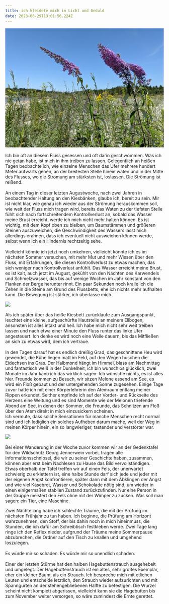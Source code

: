 ```yaml
---
title: ich kleidete mich in Licht und Geduld
date: 2023-08-29T13:01:56.224Z
---
```

![](/uploads/sommerflieder1.jpg)

Ich bin oft an diesem Fluss gesessen und oft darin geschwommen. Was ich nie getan habe, ist mich in ihm treiben zu lassen. Gelegentlich an heißen Tagen beobachte ich, wie einzelne Menschen das Ufer mehrere hundert Meter aufwärts gehen, an der breitesten Stelle hinein waten und in der Mitte des Flusses, wo die Strömung am stärksten ist, loslassen. Die Strömung ist reißend.\
\
An einem Tag in dieser letzten Augustwoche, nach zwei Jahren in beobachtender Haltung an den Kiesbänken, glaube ich, bereit zu sein. Mir ist nicht klar, wie genau ich wieder aus der Strömung herauskommen soll, wie weit der Fluss mich tragen wird, bereits das Waten zu der tiefsten Stelle fühlt sich nach fortschreitendem Kontrollverlust an, sobald das Wasser meine Brust erreicht, werde ich mich nicht mehr halten können. Es ist wichtig, mit dem Kopf oben zu bleiben, um Baumstämmen und größeren Steinen auszuweichen, die Geschwindigkeit des Wassers lässt mich allerdings erahnen, dass ich eventuell nicht ausweichen können werde, selbst wenn ich ein Hindernis rechtzeitig sehe.\
\
Vielleicht könnte ich jetzt noch umkehren, vielleicht könnte ich es im nächsten Sommer versuchen, mit mehr Mut und mehr Wissen über den Fluss, mit Erfahrungen, die diesen Kontrollverlust zu etwas machen, das sich weniger nach Kontrollverlust anfühlt. Das Wasser erreicht meine Brust, es ist kalt, auch jetzt im August, gekühlt von den Nächten des Karwendels und Schmelzwasser, das bis auf wenige Wochen im Jahr konstant von den Flanken der Berge herunter rinnt. Ein paar Sekunden noch kralle ich die Zehen in die Steine am Grund des Flussbetts, ehe ich nichts mehr aufhalten kann. Die Bewegung ist stärker, ich überlasse mich.

![](/uploads/strömung.jpg)

Als ich später über das heiße Kiesbett zurücklaufe zum Ausgangspunkt, leuchtet eine kleine, aufgeschürfte Hautstelle an meinem Ellbogen, ansonsten ist alles intakt und heil. Ich habe mich nicht sehr weit treiben lassen und nach etwa einer Minute den Fluss runter das linke Ufer angesteuert. Ich denke es wird noch eine Weile dauern, bis das Mitfließen an sich zu etwas wird, dem ich vertraue.\
\
In den Tagen darauf hat es endlich dreißig Grad, das geschnittene Heu wird gewendet, die Kühe liegen matt im Feld, auf den Wegen huschen die Eidechsen ins Gras. Der Halbmond hängt im Himmel, blass am Nachmittag und fantastisch weiß in der Dunkelheit, ich bin wunschlos glücklich, zwei Monate im Jahr kann ich das wirklich sagen: Ich wünsche nichts, es ist alles hier. Freunde kommen zu Besuch, wir sitzen Melone essend am See, es wird ein Floß gebaut und der untergehenden Sonne zugesehen. Einige Tage zuvor hatte ich mit einer Körperlehrerin den Atemraum entlang meiner Rippen erkundet. Seither empfinde ich auf der Vorder- und Rückseite des Herzens eine Weitung und es sind Momente wie der Melonen triefende Abend am See, in denen der Sommer, die Freunde, das Schnitzen am Floß über den Atem direkt in mich einzusickern scheinen.\
Ich vermute, dass solche Sensationen für manche Menschen recht normal sind und ich lediglich ein solches Aufheben darum mache, weil der Weg in meinen Körper hinein, ein so langwieriger, tastender und verstörter war.

![](/uploads/weiden2.jpg)

Bei einer Wanderung in der Woche zuvor kommen wir an der Gedenktafel für den Wildschütz Georg Jennerwein vorbei, tragen alle Informationsschnipsel, die wir zu seiner Geschichte haben, zusammen, können aber erst beim Nachlesen zu Hause das Bild vervollständigen. Etwas oberhalb der Tafel treffen wir auf einen Fels, der unerwartet schwierig zu erklettern ist, eine halbe Stunde darf sich jede und jeder mit der eigenen Angst konfrontieren, später dann mit dem Abklingen der Angst und wie viel Käsebrot, Wasser und Schokolade nötig sind, um wieder in einen einigermaßen stabilen Zustand zurückzufinden. Nur eine Person in der Gruppe meistert den Fels ohne mit der Wimper zu zucken. Was soll man sagen: ein Tier, eine Maschine.

Zwei Nächte lang habe ich schlechte Träume, die mit der Prüfung im nächsten Frühjahr zu tun haben. Ich beginne, die Prüfung am Horizont wahrzunehmen, den Stoff, der bis dahin noch in mich hineinmuss, die Stunden, die ich dafür am Schreibtisch festkleben werde. Zwei Tage lang ringe ich den Reflex nieder, aufgrund der Träume meine Sommerpause abzubrechen, die Ordner auf den Tisch zu knallen und umgehend loszulegen.\
\
Es würde mir so schaden. Es würde mir so unendlich schaden.\
\
Einer der letzten Stürme hat den halben Hagebuttenstrauch ausgehebelt und umgelegt. Der Hagebuttenstrauch ist ein altes, sehr großes Exemplar, eher ein kleiner Baum, als ein Strauch. Ich bespreche mich mit etlichen Leuten und entscheide letztlich, den Strauch wieder aufzurichten und mit Spanngurten an der stehengebliebenen Hälfte zu befestigen. Die Wurzel scheint nicht komplett abgerissen, vielleicht kann sie die Hagebutten bis zum November weiter versorgen, so wäre zumindest die Ernte gerettet.